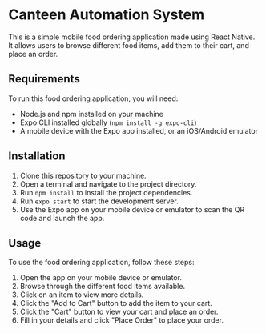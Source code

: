 # Canteen Automation System

This is a simple mobile food ordering application made using React Native. It allows users to browse different food items, add them to their cart, and place an order.

## Requirements

To run this food ordering application, you will need:

- Node.js and npm installed on your machine
- Expo CLI installed globally (`npm install -g expo-cli`)
- A mobile device with the Expo app installed, or an iOS/Android emulator

## Installation

1. Clone this repository to your machine.
2. Open a terminal and navigate to the project directory.
3. Run `npm install` to install the project dependencies.
4. Run `expo start` to start the development server.
5. Use the Expo app on your mobile device or emulator to scan the QR code and launch the app.

## Usage

To use the food ordering application, follow these steps:

1. Open the app on your mobile device or emulator.
2. Browse through the different food items available.
3. Click on an item to view more details.
4. Click the "Add to Cart" button to add the item to your cart.
5. Click the "Cart" button to view your cart and place an order.
6. Fill in your details and click "Place Order" to place your order.
